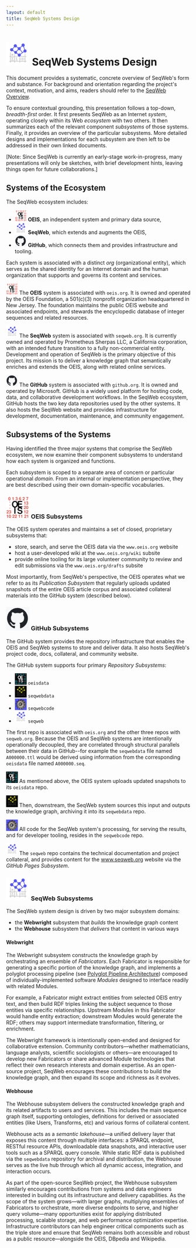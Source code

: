 ```yaml
---
layout: default
title: SeqWeb Systems Design
---
```

# ![SeqWeb Project Icon](/assets/icons/seqweb_icon_64x64.png) SeqWeb Systems Design

This document provides a systematic, concrete overview of SeqWeb's form and substance.  For background and orientation regarding the project's context, motivation, and aims, readers should refer to the [SeqWeb Overview](/docs/seqweb_overview.md).

To ensure contextual grounding, this presentation follows a top-down, _breadth-first_ order.  It first presents SeqWeb as an Internet _system_, operating closely within its Web _ecosystem_ with two others.  It then summarizes each of the relevant component _subsystems_ of those systems.  Finally, it provides an overview of the particular subsystems.  More detailed designs and implementations for each subsystem are then left to be addressed in their own linked documents.

[Note: Since SeqWeb is currently an early-stage work-in-progress, many presentations will only be sketches, with brief development hints, leaving things open for future collaborations.]

## Systems of the Ecosystem

The SeqWeb ecosystem includes:
- ![OEIS Icon](/assets/icons/oeis_icon_32x32.png) **OEIS**, an independent system and primary data source,
- ![SeqWeb Icon](/assets/icons/seqweb_icon_32x32.png) **SeqWeb**, which extends and augments the OEIS,
- ![GitHub Icon](/assets/icons/github_icon_32x32.png) **GitHub**, which connects them and provides infrastructure and tooling.

Each system is associated with a distinct _org_ (organizational entity), which serves as the shared identity for an Internet domain and the human organization that supports and governs its content and services.

![OEIS Icon](/assets/icons/oeis_icon_32x32.png) The **OEIS** system is associated with `oeis.org`. It is owned and operated by the OEIS Foundation, a 501(c)(3) nonprofit organization headquartered in New Jersey. The foundation maintains the public OEIS website and associated endpoints, and stewards the encyclopedic database of integer sequences and related resources. 

![SeqWeb Icon](/assets/icons/seqweb_icon_32x32.png) The **SeqWeb** system is associated with `seqweb.org`. It is currently owned and operated by Prometheus Sherpas LLC, a California corporation, with an intended future transition to a fully non-commercial entity. Development and operation of SeqWeb is the primary objective of this project. Its mission is to deliver a knowledge graph that semantically enriches and extends the OEIS, along with related online services.

![GitHub Icon](/assets/icons/github_icon_32x32.png) The **GitHub** system is associated with `github.org`. It is owned and operated by Microsoft. GitHub is a widely used platform for hosting code, data, and collaborative development workflows. In the SeqWeb ecosystem, GitHub hosts the two key data repositories used by the other systems.  It also hosts the SeqWeb website and provides infrastructure for development, documentation, maintenance, and community engagement.

## Subsystems of the Systems

Having identified the three major systems that comprise the SeqWeb ecosystem, we now examine their component subsystems to understand how each system is organized and functions.

Each subsystem is scoped to a separate area of concern or particular operational _domain_.  From an internal or implementation perspective, they are best described using their own domain-specific vocabularies.

### ![OEIS Icon](/assets/icons/oeis_icon_64x64.png) OEIS Subsystems

The OEIS system operates and maintains a set of closed, proprietary subsystems that:
- store, search, and serve the OEIS data via the `www.oeis.org` website
- host a user-developed wiki at the `www.oeis.org/wiki` subsite
- provide online tooling for its large volunteer community to review and edit submissions via the `www.oeis.org/drafts` subsite

Most importantly, from SeqWeb's perspective, the OEIS operates what we refer to as its _Publication Subsystem_ that regularly uploads updated snapshots of the entire OEIS article corpus and associated collateral materials into the GitHub system (described below).

### ![GitHub Icon](/assets/icons/github_icon_64x64.png) GitHub Subsystems

The GitHub system provides the repository infrastructure that enables the OEIS and SeqWeb systems to store and deliver data.  It also hosts SeqWeb's project code, docs, collateral, and community website.  

The GitHub system supports four primary _Repository Subsystems_:
- ![OEIS Data Icon](/assets/icons/oeisdata_icon_32x32.png) `oeisdata`
- ![SeqWeb Data Icon](/assets/icons/seqwebdata_icon_32x32.png) `seqwebdata`
- ![SeqWeb Code Icon](/assets/icons/seqwebcode_icon_32x32.png) `seqwebcode`
- ![SeqWeb Icon](/assets/icons/seqweb_icon_32x32.png) `seqweb`

The first repo is associated with `oeis.org` and the other three repos with `seqweb.org`.  Because the OEIS and SeqWeb systems are intentionally operationally decoupled, they are correlated through structural parallels between their data in GitHub--for example the `seqwebdata` file named `A000000.ttl` would be derived using information from the corresponding `oeisdata` file named `A000000.seq`.

![OEIS Data Icon](/assets/icons/oeisdata_icon_32x32.png) As mentioned above, the OEIS system uploads updated snapshots to its `oeisdata` repo.  

![SeqWeb Data Icon](/assets/icons/seqwebdata_icon_32x32.png) Then, downstream, the SeqWeb system sources this input and outputs the knowledge graph, archiving it into its `seqwebdata` repo.  

![SeqWeb Code Icon](/assets/icons/seqwebcode_icon_32x32.png) All code for the SeqWeb system's processing, for serving the results, and for developer tooling, resides in the `seqwebcode` repo.

![SeqWeb Icon](/assets/icons/seqweb_icon_32x32.png) The `seqweb` repo contains the technical documentation and project collateral, and provides content for the www.seqweb.org website via the _GitHub Pages Subsystem_.

### ![SeqWeb Icon](/assets/icons/seqweb_icon_64x64.png) SeqWeb Subsystems

The SeqWeb system design is driven by two major subsystem domains:
- the **Webwright** subsystem that _builds_ the knowledge graph content
- the **Webhouse** subsystem that _delivers_ that content in various ways

#### Webwright

The Webwright subsystem constructs the knowledge graph by orchestrating an ensemble of _Fabricators_. Each Fabricator is responsible for generating a specific portion of the knowledge graph, and implements a polyglot processing pipeline (see [Polyglot Pipeline Architecture](/docs/polyglot-pipeline.md)) composed of individually-implemented software _Modules_ designed to interface readily with related Modules.

For example, a Fabricator might extract entities from selected OEIS entry text, and then build RDF triples linking the subject sequence to those entities via specific relationships. Upstream Modules in this Fabricator would handle entity extraction; downstream Modules would generate the RDF; others may support intermediate transformation, filtering, or enrichment.

The Webwright framework is intentionally open-ended and designed for collaborative extension. Community contributors—whether mathematicians, language analysts, scientific sociologists or others—are encouraged to develop new Fabricators or share advanced Module technologies that reflect their own research interests and domain expertise. As an open-source project, SeqWeb encourages these contributions to build the knowledge graph, and then expand its scope and richness as it evolves.

#### Webhouse

The Webhouse subsystem delivers the constructed knowledge graph and its related artifacts to users and services. This includes the main sequence graph itself, supporting ontologies, definitions for derived or associated entities (like Users, Transforms, etc) and various forms of collateral content.

Webhouse acts as a _semantic lakehouse_—a unified delivery layer that exposes this content through multiple interfaces: a SPARQL endpoint, RESTful resource APIs, downloadable data snapshots, and interactive user tools such as a SPARQL query console. While static RDF data is published via the `seqwebdata` repository for archival and distribution, the Webhouse serves as the live hub through which all dynamic access, integration, and interaction occurs.

As part of the open-source SeqWeb project, the Webhouse subsystem similarly encourages contributions from systems and data engineers interested in building out its infrastructure and delivery capabilities. As the scope of the system grows—with larger graphs, multiplying ensembles of Fabricators to orchestrate, more diverse endpoints to serve, and higher query volume—many opportunities exist for applying distributed processing, scalable storage, and web performance optimization expertise. Infrastructure contributors can help engineer critical components such as the triple store and ensure that SeqWeb remains both accessible and robust as a public resource—alongside the OEIS, DBpedia and Wikipedia.






